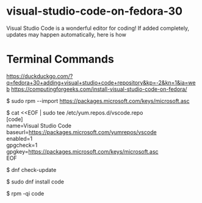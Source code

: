 # visual-studio-code-on-fedora-30
Visual Studio Code is a wonderful editor for coding! If added completely, updates may happen automatically, here is how

# Terminal Commands
<https://duckduckgo.com/?q=fedora+30+adding+visual+studio+code+repository&kp=-2&kn=1&ia=web>
<https://computingforgeeks.com/install-visual-studio-code-on-fedora/>

$ sudo rpm --import https://packages.microsoft.com/keys/microsoft.asc

  $ cat <<EOF | sudo tee /etc/yum.repos.d/vscode.repo  
  [code]  
  name=Visual Studio Code  
  baseurl=https://packages.microsoft.com/yumrepos/vscode  
  enabled=1  
  gpgcheck=1  
  gpgkey=https://packages.microsoft.com/keys/microsoft.asc  
  EOF  

$ dnf check-update

$ sudo dnf install code

$ rpm -qi code
